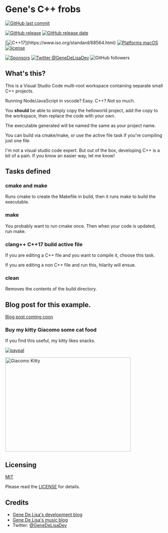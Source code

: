 # Gene's C++ frobs

[![GitHub last commit](https://img.shields.io/github/last-commit/genedelisa/vscode-cppprojects.svg)](https://github.com/genedelisa/vscode-cppprojects/commits/master)

[![GitHub release](https://img.shields.io/github/release/genedelisa/vscode-cppprojects.svg)](https://github.com/genedelisa/vscode-cppprojects/releases/)
[![GitHub release date](https://img.shields.io/github/release-date/genedelisa/vscode-cppprojects.svg)](https://github.com/genedelisa/vscode-cppprojects/releases)


[![C++17](https://img.shields.io/badge/c++17-compatible-4BC51D.svg?style=flat")](https://www.iso.org/standard/68564.html)
[![Platforms macOS](https://img.shields.io/badge/Platforms-OS%20X-lightgray.svg?style=flat)](https://swift.org/)
[![license](https://img.shields.io/github/license/mashape/apistatus.svg)](https://en.wikipedia.org/wiki/MIT_License)

[![Sponsors](https://img.shields.io/badge/Sponsors-Rockhopper%20Technologies-orange.svg?style=flat)](http://www.rockhoppertech.com/)
[![Twitter @GeneDeLisaDev](https://img.shields.io/twitter/follow/GeneDeLisaDev.svg?style=social)](https://twitter.com/GeneDeLisaDev)
![GitHub followers](https://img.shields.io/github/followers/genedelisa.svg?label=Follow&style=social)

## What's this?

This is a Visual Studio Code multi-root workspace containing separate small C++ projects.

Running Node/JavaScript in vscode? Easy. C++? Not so much.

You **should** be able to simply copy the helloworld project, add the copy to the workspace, then replace the code with your own.

The executable generated will be named the same as your project name.

You can build via cmake/make, or use the active file task if you're compiling just one file.

I'm not a visual studio code expert. But out of the box, developing C++ is a bit of a pain.
If you know an easier way, let me know!

## Tasks defined

### cmake and make
Runs cmake to create the Makefile in build, then it runs make to build the executable.

### make
You probably want to run cmake once. Then when your code is updated, run make.

### clang++ C++17 build active file
If you are editing a C++ file and you want to compile it, choose this task.

If you are editing a non C++ file and run this, hilarity will ensue.

### clean
Removes the contents of the build directory.


## Blog post for this example.

[Blog post coming coon](http://www.rockhoppertech.com/blog/)


### Buy my kitty Giacomo some cat food
If you find this useful, my kitty likes snacks.

[![paypal](https://www.paypalobjects.com/en_US/i/btn/btn_donate_SM.gif)](https://www.paypal.com/cgi-bin/webscr?cmd=_donations&business=F5KE9Z29MH8YQ&bnP-DonationsBF:btn_donate_SM.gif:NonHosted)

<img src="http://www.rockhoppertech.com/blog/wp-content/uploads/2016/07/momocoding-1024.png" alt="Giacomo Kitty" width="400" height="300">


## Licensing

[MIT](https://en.wikipedia.org/wiki/MIT_License)

Please read the [LICENSE](LICENSE) for details.

## Credits

*	[Gene De Lisa's development blog](http://rockhoppertech.com/blog/)
*	[Gene De Lisa's music blog](http://genedelisa.com/)
*   Twitter: [@GeneDeLisaDev](http://twitter.com/genedelisadev)
